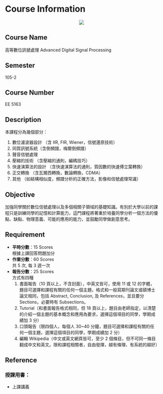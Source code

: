# Course Information

<p align="center">
  <img src="https://i.imgur.com/YKHeXpa.png">
</p>

## Course Name

高等數位訊號處理
Advanced Digital Signal Processing

## Semester

105-2

## Course Number

EE 5163

## Description

本課程分為幾個部分：

1. 數位濾波器設計 （含 IIR, FIR, Wiener，信號還原技術） 
2. 同質訊號系統（含倒頻譜，梅爾倒頻譜） 
3. 聲音信號處理 
4. 壓縮的技術 （含壓縮的通則，編碼技巧） 
5. 快速演算法的設計 （含快速演算法的通則，質因數的快速傅立葉轉換） 
6. 正交轉換 （含瓦爾西轉換，數論轉換，CDMA） 
7. 其他 （如結構相似度，頻譜分析的正確方法，影像和信號處理常識） 

## Objective

加強同學關於數位信號處理以及多個相關子領域的基礎知識。有別於大學以前的課程只是訓練同學的記憶和計算能力，這門課程將著重於培養同學分析一個方法的優點、缺點、物理意義、可能的應用的能力，並鼓勵同學做創意思考。

## Requirement

- **平時分數**：15 Scores  
    根據上課回答問題加分
- **作業分數**：60 Scores  
    共 5 次, 每 3 週一次
- **報告分數**：25 Scores  
    方式有四種
    1. 書面報告（10 頁以上，不含封面），中英文皆可，使用 11 或 12 的字體，題目可選擇和課程有關的任何一個主題，格式和一般寫期刊論文或碩博士論文相同，包括 Abstract, Conclusion, 及 References，並且要分 Sections，必要時有 Subsections。
    2. Tutorial（和書面報告格式相同，但 18 頁以上，題目由老師指定，以清楚的介紹一個主題的基本概念和應用為要求，選擇這個項目的同學，學期成績加 3 分）
    3. 口頭報告（限四個人，每個人 30~40 分鐘，題目可選擇和課程有關的任何一個主題，選擇這個項目的同學，學期成績加 2 分）
    4. 編輯 Wikipedia（中文或英文網頁皆可，至少 2 個條目，但不可同一條目翻成中文和英文。限和課程相關者，自由發揮，越有條理、有系統的越好）

## Reference

### 授課用書：

- 上課講義